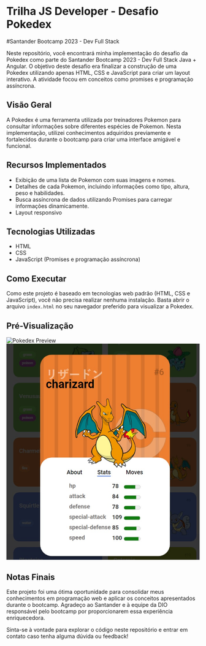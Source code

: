 # Trilha JS Developer - Desafio Pokedex
#Santander Bootcamp 2023 - Dev Full Stack

Neste repositório, você encontrará minha implementação do desafio da Pokedex como parte do Santander Bootcamp 2023 - Dev Full Stack Java + Angular. O objetivo deste desafio era finalizar a construção de uma Pokedex utilizando apenas HTML, CSS e JavaScript para criar um layout interativo. A atividade focou em conceitos como promises e programação assíncrona.

## Visão Geral

A Pokedex é uma ferramenta utilizada por treinadores Pokemon para consultar informações sobre diferentes espécies de Pokemon. Nesta implementação, utilizei conhecimentos adquiridos previamente e fortalecidos durante o bootcamp para criar uma interface amigável e funcional.

## Recursos Implementados

- Exibição de uma lista de Pokemon com suas imagens e nomes.
- Detalhes de cada Pokemon, incluindo informações como tipo, altura, peso e habilidades.
- Busca assíncrona de dados utilizando Promises para carregar informações dinamicamente.
- Layout responsivo

## Tecnologias Utilizadas

- HTML
- CSS
- JavaScript (Promises e programação assíncrona)

## Como Executar

Como este projeto é baseado em tecnologias web padrão (HTML, CSS e JavaScript), você não precisa realizar nenhuma instalação. Basta abrir o arquivo `index.html` no seu navegador preferido para visualizar a Pokedex.

## Pré-Visualização

![Pokedex Preview](https://github.com/Regismrs/js-developer-pokedex/blob/main/assets/imgs/preview-list.jpg)
![Pokedex Card Preview](https://github.com/Regismrs/js-developer-pokedex/blob/main/assets/imgs/preview-card.jpg)

## Notas Finais

Este projeto foi uma ótima oportunidade para consolidar meus conhecimentos em programação web e aplicar os conceitos apresentados durante o bootcamp. Agradeço ao Santander e à equipe da DIO responsável pelo bootcamp por proporcionarem essa experiência enriquecedora.

Sinta-se à vontade para explorar o código neste repositório e entrar em contato caso tenha alguma dúvida ou feedback!
